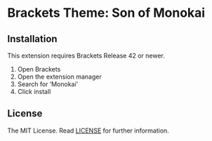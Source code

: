 Brackets Theme: Son of Monokai
===


Installation
---

This extension requires Brackets Release 42 or newer.

1. Open Brackets
2. Open the extension manager
3. Search for ‘Monokai’
4. Click install

License
---

The MIT License. Read [LICENSE](LICENSE) for further information.